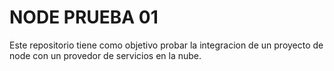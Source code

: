 # NODE PRUEBA 01

Este repositorio tiene como objetivo probar la integracion de un proyecto de node con un provedor de servicios en la nube.
